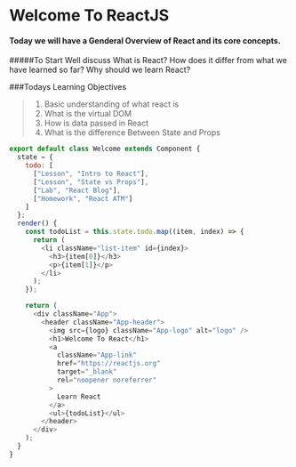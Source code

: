 # Welcome To ReactJS
#### Today we will have a Genderal Overview of React and its core concepts.
#####To Start Well discuss
What is React?
How does it differ from what we have learned so far?
Why should we learn React?


###Todays Learning Objectives
>	1. Basic understanding of what react is
>	2. What is the virtual DOM
>	3. How is data passed in React
>	4. What is the difference Between State and Props

```javascript
export default class Welcome extends Component {
  state = {
    todo: [
      ["Lesson", "Intro to React"],
      ["Lesson", "State vs Props"],
      ["Lab", "React Blog"],
      ["Homework", "React ATM"]
    ]
  };
  render() {
    const todoList = this.state.todo.map((item, index) => {
      return (
        <li className="list-item" id={index}>
          <h3>{item[0]}</h3>
          <p>{item[1]}</p>
        </li>
      );
    });

    return (
      <div className="App">
        <header className="App-header">
          <img src={logo} className="App-logo" alt="logo" />
          <h1>Welcome To React</h1>
          <a
            className="App-link"
            href="https://reactjs.org"
            target="_blank"
            rel="noopener noreferrer"
          >
            Learn React
          </a>
          <ul>{todoList}</ul>
        </header>
      </div>
    );
  }
}

```